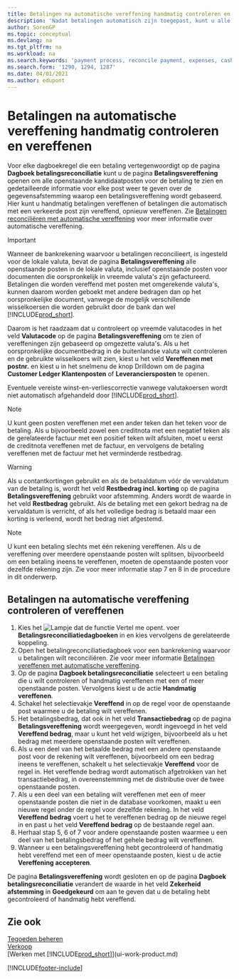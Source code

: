 ```yaml
---
title: Betalingen na automatische vereffening handmatig controleren en vereffenen
description: 'Nadat betalingen automatisch zijn toegepast, kunt u alle posten voor een betaling controleren en handmatig de posten die verkeerd zijn vereffend, opnieuw vereffenen.'
author: SorenGP
ms.topic: conceptual
ms.devlang: na
ms.tgt_pltfrm: na
ms.workload: na
ms.search.keywords: 'payment process, reconcile payment, expenses, cash receipts'
ms.search.form: '1290, 1294, 1287'
ms.date: 04/01/2021
ms.author: edupont
---
```

# <a name="review-and-apply-payments-manually-after-automatic-application"></a><a name="review-and-apply-payments-manually-after-automatic-application"></a>Betalingen na automatische vereffening handmatig controleren en vereffenen
Voor elke dagboekregel die een betaling vertegenwoordigt op de pagina **Dagboek betalingsreconciliatie** kunt u de pagina **Betalingsvereffening** openen om alle openstaande kandidaatposten voor de betaling te zien en gedetailleerde informatie voor elke post weer te geven over de gegevensafstemming waarop een betalingsvereffening wordt gebaseerd. Hier kunt u handmatig betalingen vereffenen of betalingen die automatisch met een verkeerde post zijn vereffend, opnieuw vereffenen. Zie [Betalingen reconciliëren met automatische vereffening](receivables-how-reconcile-payments-auto-application.md) voor meer informatie over automatische vereffening.

> [!IMPORTANT]  
>   Wanneer de bankrekening waarvoor u betalingen reconcilieert, is ingesteld voor de lokale valuta, bevat de pagina **Betalingsvereffening** alle openstaande posten in de lokale valuta, inclusief openstaande posten voor documenten die oorspronkelijk in vreemde valuta's zijn gefactureerd. Betalingen die worden vereffend met posten met omgerekende valuta's, kunnen daarom worden geboekt met andere bedragen dan op het oorspronkelijke document, vanwege de mogelijk verschillende wisselkoersen die worden gebruikt door de bank dan wel [!INCLUDE[prod_short](includes/prod_short.md)].

Daarom is het raadzaam dat u controleert op vreemde valutacodes in het veld **Valutacode** op de pagina **Betalingsvereffening** om te zien of vereffeningen zijn gebaseerd op omgezette valuta's. Als u het oorspronkelijke documentbedrag in de buitenlandse valuta wilt controleren en de gebruikte wisselkoers wilt zien, kiest u het veld **Vereffenen met postnr.** en kiest u in het snelmenu de knop Drilldown om de pagina **Customer Ledger Klantenposten** of **Leveranciersposten** te openen.

Eventuele vereiste winst-en-verliescorrectie vanwege valutakoersen wordt niet automatisch afgehandeld door [!INCLUDE[prod_short](includes/prod_short.md)].

> [!NOTE]  
>   U kunt geen posten vereffenen met een ander teken dan het teken voor de betaling. Als u bijvoorbeeld zowel een creditnota met een negatief teken als de gerelateerde factuur met een positief teken wilt afsluiten, moet u eerst de creditnota vereffenen met de factuur, en vervolgens de betaling vereffenen met de factuur met het verminderde restbedrag.

> [!WARNING]  
>   Als u contantkortingen gebruikt en als de betaaldatum vóór de vervaldatum van de betaling is, wordt het veld **Restbedrag incl. korting** op de pagina **Betalingsvereffening** gebruikt voor afstemming. Anders wordt de waarde in het veld **Restbedrag** gebruikt. Als de betaling met een gekort bedrag na de vervaldatum is verricht, of als het volledige bedrag is betaald maar een korting is verleend, wordt het bedrag niet afgestemd.

> [!NOTE]  
>   U kunt een betaling slechts met één rekening vereffenen. Als u de vereffening over meerdere openstaande posten wilt splitsen, bijvoorbeeld om een betaling ineens te vereffenen, moeten de openstaande posten voor dezelfde rekening zijn. Zie voor meer informatie stap 7 en 8 in de procedure in dit onderwerp.

## <a name="to-review-or-apply-payments-after-automatic-application"></a><a name="to-review-or-apply-payments-after-automatic-application"></a>Betalingen na automatische vereffening controleren of vereffenen
1. Kies het ![Lampje dat de functie Vertel me opent.](media/ui-search/search_small.png "Vertel me wat u wilt doen") voer **Betalingsreconciliatiedagboeken** in en kies vervolgens de gerelateerde koppeling.
2. Open het betalingreconciliatiedagboek voor een bankrekening waarvoor u betalingen wilt reconciliëren. Zie voor meer informatie [Betalingen vereffenen met automatische vereffening](receivables-how-reconcile-payments-auto-application.md).
3. Op de pagina **Dagboek betalingsreconciliatie** selecteert u een betaling die u wilt controleren of handmatig vereffenen met een of meer openstaande posten. Vervolgens kiest u de actie **Handmatig vereffenen**.
4. Schakel het selectievakje **Vereffend** in op de regel voor de openstaande post waarmee u de betaling wilt vereffenen.
5. Het betalingsbedrag, dat ook in het veld **Transactiebedrag** op de pagina **Betalingsvereffening** wordt weergegeven, wordt ingevoegd in het veld **Vereffend bedrag**, maar u kunt het veld wijzigen, bijvoorbeeld als u het bedrag met meerdere openstaande posten wilt vereffenen.
6. Als u een deel van het betaalde bedrag met een andere openstaande post voor de rekening wilt vereffenen, bijvoorbeeld om een bedrag ineens te vereffenen, schakelt u het selectievakje **Vereffend** voor de regel in. Het vereffende bedrag wordt automatisch afgetrokken van het transactiebedrag, in overeenstemming met de distributie over de twee openstaande posten.
7. Als u een deel van een betaling wilt vereffenen met een of meer openstaande posten die niet in de database voorkomen, maakt u een nieuwe regel onder de regel voor dezelfde rekening. In het veld **Vereffend bedrag** voert u het te vereffenen bedrag op de nieuwe regel in en past u het veld **Vereffend bedrag** op de bestaande regel aan.
8. Herhaal stap 5, 6 of 7 voor andere openstaande posten waarmee u een deel van het betalingsbedrag of het gehele bedrag wilt vereffenen.
9. Wanneer u een betalingsvereffening hebt gecontroleerd of handmatig hebt vereffend met een of meer openstaande posten, kiest u de actie **Vereffening accepteren**.

De pagina **Betalingsvereffening** wordt gesloten en op de pagina **Dagboek betalingsreconciliatie** verandert de waarde in het veld **Zekerheid afstemming** in **Goedgekeurd** om aan te geven dat u de betaling hebt gecontroleerd of handmatig hebt vereffend.

## <a name="see-also"></a><a name="see-also"></a>Zie ook
[Tegoeden beheren](receivables-manage-receivables.md)  
[Verkoop](sales-manage-sales.md)  
[Werken met [!INCLUDE[prod_short](includes/prod_short.md)]](ui-work-product.md)


[!INCLUDE[footer-include](includes/footer-banner.md)]
